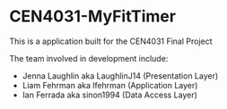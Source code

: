# CEN4031-MyFitTimer

This is a application built for the CEN4031 Final Project

The team involved in development include:
* Jenna Laughlin aka LaughlinJ14 (Presentation Layer)
* Liam Fehrman aka lfehrman (Application Layer)
* Ian Ferrada aka sinon1994 (Data Access Layer)
